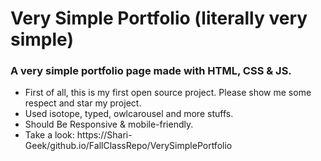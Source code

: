 # Very Simple Portfolio (literally very simple)

### A very simple portfolio page made with HTML, CSS & JS.

- First of all, this is my first open source project. Please show me some respect and star my project. 
- Used isotope, typed, owlcarousel and more stuffs.
- Should Be Responsive & mobile-friendly.
- Take a look: https://Shari-Geek/github.io/FallClassRepo/VerySimplePortfolio

